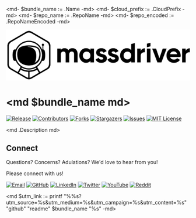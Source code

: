 <md- $bundle_name := .Name -md>
<md- $cloud_prefix := .CloudPrefix -md>
<md- $repo_name := .RepoName -md>
<md- $repo_encoded := .RepoNameEncoded -md>

[![Massdriver][logo]][website]

# <md $bundle_name md>

[![Release][release_shield]][release_url]
[![Contributors][contributors_shield]][contributors_url]
[![Forks][forks_shield]][forks_url]
[![Stargazers][stars_shield]][stars_url]
[![Issues][issues_shield]][issues_url]
[![MIT License][license_shield]][license_url]

<md .Description md>

## Connect

<!-- CONNECT:START -->

Questions? Concerns? Adulations? We'd love to hear from you!

Please connect with us!

[![Email][email_shield]][email_url]
[![GitHub][github_shield]][github_url]
[![LinkedIn][linkedin_shield]][linkedin_url]
[![Twitter][twitter_shield]][twitter_url]
[![YouTube][youtube_shield]][youtube_url]
[![Reddit][reddit_shield]][reddit_url]

<md $utm_link := printf "%%s?utm_source=%s&utm_medium=%s&utm_campaign=%s&utm_content=%s" "github" "readme" $bundle_name "%s" -md>

<!-- markdownlint-disable -->

[logo]: https://raw.githubusercontent.com/massdriver-cloud/docs/main/static/img/logo-with-logotype-horizontal-400x110.svg

[docs]: <md printf $utm_link "https://docs.massdriver.cloud/" "docs" md>
[website]: <md printf $utm_link "https://www.massdriver.cloud/" "website" md>
[github]: <md printf $utm_link "https://github.com/massdriver-cloud" "github" md>
[slack]: <md printf $utm_link "https://massdriverworkspace.slack.com/" "slack" md>
[linkedin]: <md printf $utm_link "https://www.linkedin.com/company/massdriver/" "linkedin" md>

[contributors_shield]: <md printf "https://img.shields.io/github/contributors/massdriver-cloud/%s.svg?style=for-the-badge" $bundle_name md>
[contributors_url]: <md printf "https://github.com/massdriver-cloud/%s/graphs/contributors" $bundle_name md>
[forks_shield]: <md printf "https://img.shields.io/github/forks/massdriver-cloud/%s.svg?style=for-the-badge" $bundle_name md>
[forks_url]: <md printf "https://github.com/massdriver-cloud/%s/network/members" $bundle_name md>
[stars_shield]: <md printf "https://img.shields.io/github/stars/massdriver-cloud/%s.svg?style=for-the-badge" $bundle_name md>
[stars_url]: <md printf "https://github.com/massdriver-cloud/%s/stargazers" $bundle_name md>
[issues_shield]: <md printf "https://img.shields.io/github/issues/massdriver-cloud/%s.svg?style=for-the-badge" $bundle_name md>
[issues_url]: <md printf "https://github.com/massdriver-cloud/%s/issues" $bundle_name md>
[release_url]: <md printf "https://github.com/massdriver-cloud/%s/releases/latest" $bundle_name md>
[release_shield]: <md printf "https://img.shields.io/github/release/massdriver-cloud/%s.svg?style=for-the-badge" $bundle_name md>
[license_shield]: <md printf "https://img.shields.io/github/license/massdriver-cloud/%s.svg?style=for-the-badge" $bundle_name md>
[license_url]: <md printf "https://github.com/massdriver-cloud/%s/blob/main/LICENSE" $bundle_name md>

[email_url]: mailto:support@massdriver.cloud
[email_shield]: https://img.shields.io/badge/email-Massdriver-black.svg?style=for-the-badge&logo=mail.ru&color=000000
[github_url]: mailto:support@massdriver.cloud
[github_shield]: https://img.shields.io/badge/follow-Github-black.svg?style=for-the-badge&logo=github&color=181717
[linkedin_url]: https://linkedin.com/in/massdriver-cloud
[linkedin_shield]: https://img.shields.io/badge/follow-LinkedIn-black.svg?style=for-the-badge&logo=linkedin&color=0A66C2

[twitter_url]: <md printf $utm_link "https://twitter.com/massdriver" "twitter" md>
[twitter_shield]: https://img.shields.io/badge/follow-Twitter-black.svg?style=for-the-badge&logo=twitter&color=1DA1F2
[discourse_url]: <md printf $utm_link "https://community.massdriver.cloud" "discourse" md>
[discourse_shield]: https://img.shields.io/badge/join-Discourse-black.svg?style=for-the-badge&logo=discourse&color=000000
[youtube_url]: https://www.youtube.com/channel/UCfj8P7MJcdlem2DJpvymtaQ
[youtube_shield]: https://img.shields.io/badge/subscribe-Youtube-black.svg?style=for-the-badge&logo=youtube&color=FF0000
[reddit_url]: https://www.reddit.com/r/massdriver
[reddit_shield]: https://img.shields.io/badge/subscribe-Reddit-black.svg?style=for-the-badge&logo=reddit&color=FF4500

<!-- markdownlint-restore -->

<!-- CONNECT:END -->
